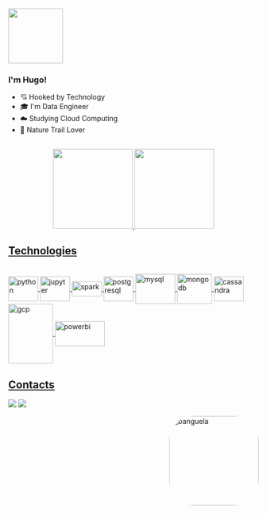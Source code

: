 ### <img src="https://media3.giphy.com/media/3bc9YL28QWi3pYzi1p/giphy.gif?cid=790b761118070f3f3a91505860b2ab32bd32ff5c0ac5d8f3&rid=giphy.gif&ct=g" width="110">
### I'm Hugo!

 - 💘 Hooked by Technology 
 - 🎓 I'm Data Engineer
 - ☁️ Studying Cloud Computing
 - 🌳 Nature Trail Lover
 
  
## 

<div align="center">
  <a href="https://github.com/hugopedra">
  <img height="160em" src="https://github-readme-stats.vercel.app/api?username=hugopedra&show_icons=true&theme=vision-friendly-dark&include_all_commits=true&count_private=true"/>
  <img height="160em" src="https://github-readme-stats.vercel.app/api/top-langs/?username=hugopedra&layout=compact&langs_count=7&theme=vision-friendly-dark"/>
</div>

## Technologies
                                                                             
<div align="left"style="display: inline_block"><br>
  <img align="center" alt="python" height="50" width="60" src="https://cdn.jsdelivr.net/gh/devicons/devicon/icons/python/python-original-wordmark.svg">
  <img align="center" alt="jupyter" height="50" width="60" src="https://cdn.jsdelivr.net/gh/devicons/devicon/icons/jupyter/jupyter-original-wordmark.svg">
  <img align="center" alt="spark" height="30" width="60" src="https://upload.wikimedia.org/wikipedia/commons/thumb/f/f3/Apache_Spark_logo.svg/1200px-Apache_Spark_logo.svg.png">
  <img align="center" alt="postgresql" height="50" width="60" src="https://cdn.jsdelivr.net/gh/devicons/devicon/icons/postgresql/postgresql-plain-wordmark.svg">
  <img align="center" alt="mysql" height="60" width="80" src="https://cdn.jsdelivr.net/gh/devicons/devicon/icons/mysql/mysql-original-wordmark.svg">
  <img align="center" alt="mongodb" height="60" width="70" src="https://cdn.jsdelivr.net/gh/devicons/devicon/icons/mongodb/mongodb-original-wordmark.svg">
  <img align="center" alt="cassandra" height="50" width="60" src="https://upload.wikimedia.org/wikipedia/commons/thumb/5/5e/Cassandra_logo.svg/1280px-Cassandra_logo.svg.png">
  <img align="center" alt="gcp" height="120" width="90" src="https://cdn.jsdelivr.net/gh/devicons/devicon/icons/googlecloud/googlecloud-original-wordmark.svg">
  
  <img align="center" alt="powerbi" height="50" width="100" src="https://aptude.com/wp-content/uploads/2021/11/powerbi_logo-1.png">
  
</div>
  
## Contacts
  
 <div align="left"> 
 
 <a href="https://www.linkedin.com/in/hugopedragoncalves/" target="_blank"><img src="https://img.shields.io/badge/-LinkedIn-%230077B5?style=for-the-badge&logo=linkedin&logoColor=white" target="_blank"></a> 
 <a href = "mailto:hugopedragoncalves@gmail.com"><img src="https://img.shields.io/badge/-Gmail-%23333?style=for-the-badge&logo=gmail&logoColor=white" target="_blank"></a>
 
 <img align="right" alt="banguela" height="180" style="border-radius:50px;" src="https://media1.giphy.com/media/3o6Ztl7oraKm4ZJ9mw/giphy.gif?cid=ecf05e47fuuyfmyguozwb5v9d25bnwaqgofbat7bxq4d1fe0&rid=giphy.gif&ct=g">
</div>
 
</div>

